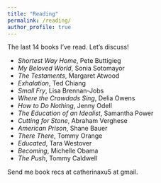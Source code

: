 ```yaml
---
title: "Reading"
permalink: /reading/
author_profile: true
---
```

The last 14 books I’ve read. Let’s discuss! 

* _Shortest Way Home_, Pete Buttigieg
* _My Beloved World_, Sonia Sotomayor  
* _The Testaments_, Margaret Atwood
* _Exhalation_, Ted Chiang
* _Small Fry_, Lisa Brennan-Jobs
* _Where the Crawdads Sing_, Delia Owens
* _How to Do Nothing_, Jenny Odell
* _The Education of an Idealist_, Samantha Power
* _Cutting for Stone_, Abraham Verghese
* _American Prison_, Shane Bauer
* _There There_, Tommy Orange
* _Educated_, Tara Westover
* _Becoming_, Michelle Obama
* _The Push_, Tommy Caldwell

Send me book recs at catherinaxu5 at gmail. 

